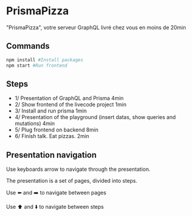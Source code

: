# PrismaPizza

"PrismaPizza", votre serveur GraphQL livré chez vous en moins de 20min

## Commands

```bash
npm install #Install packages
npm start #Run frontend
```

## Steps

- 1/ Presentation of GraphQL and Prisma 4min
- 2/ Show frontend of the livecode project 1min
- 3/ Install and run prisma 1min
- 4/ Presentation of the playground (insert datas, show queries and mutations) 4min
- 5/ Plug frontend on backend 8min
- 6/ Finish talk. Eat pizzas. 2min

## Presentation navigation

Use keyboards arrow to navigate through the presentation.

The presentation is a set of pages, divided into steps.

Use :arrow_left: and :arrow_right: to navigate between pages

Use :arrow_up: and :arrow_down: to navigate between steps
